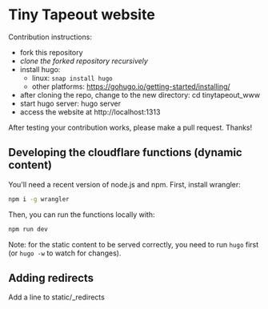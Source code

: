 # Tiny Tapeout website

Contribution instructions:

* fork this repository
* *clone the forked repository recursively*
* install hugo:
    * linux: `snap install hugo`
    * other platforms: https://gohugo.io/getting-started/installing/
* after cloning the repo, change to the new directory: cd tinytapeout_www
* start hugo server: hugo server
* access the website at http://localhost:1313

After testing your contribution works, please make a pull request.
Thanks!

## Developing the cloudflare functions (dynamic content)

You'll need a recent version of node.js and npm. First, install wrangler:

```bash
npm i -g wrangler
```

Then, you can run the functions locally with:

```bash
npm run dev
```

Note: for the static content to be served correctly, you need to run `hugo` first (or `hugo -w` to watch for changes).

## Adding redirects

Add a line to static/_redirects
